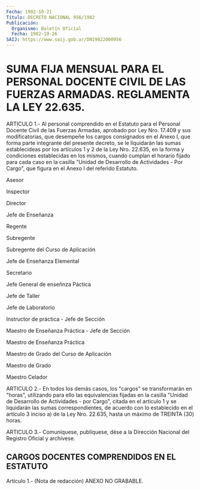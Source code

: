```yaml
---
Fecha: 1982-10-21
Título: DECRETO NACIONAL 956/1982
Publicación:
  Organismo: Boletín Oficial
  Fecha: 1982-10-26
SAIJ: https://www.saij.gob.ar/DN19822000956
---
```

# SUMA FIJA MENSUAL PARA EL PERSONAL DOCENTE CIVIL DE LAS FUERZAS ARMADAS. REGLAMENTA LA LEY 22.635.

<a id="1"></a>
ARTICULO  1.-  Al  personal comprendido en el Estatuto para el Personal Docente Civil de  las  Fuerzas  Armadas,  aprobado por Ley Nro.  17.409  y  sus  modificatorias,  que  desempeñe  los   cargos consignados  en el Anexo I, que forma parte integrante del presente decreto,  se  le    liquidarán  las  sumas  establecideas  por  los artículos 1 y 2 de la  Ley  Nro.  22.635, en la forma y condiciones establecidas en los mismos, cuando  cumplan  el horario fijado para cada caso en la casilla "Unidad de Desarrollo  de Actividades - Por Cargo",  que  figura  en  el  Anexo  I del referido Estatuto.

Asesor

Inspector

Director

Jefe de Enseñanza

Regente

Subregente

Subregente del Curso de Aplicación

Jefe de Enseñanza Elemental

Secretario

Jefe General de enseñnza Páctica

Jefe de Taller

Jefe de Laboratorio

Instructor de práctica - Jefe de Sección

Maestro de Enseñanza Práctica - Jefe de Sección

Maestro de Enseñanza Práctica

Maestro de Grado del Curso de Aplicación

Maestro de Grado

Maestro Celador

<a id="2"></a>
ARTICULO  2.-  En  todos  los  demás  casos,  los  "cargos" se transformarán  en  "horas",  utilizando para ello las equivalencias fijadas en la casilla "Unidad  de  Desarrollo  de Actividades - por Cargo",  citada  en  el  artículo  1  y  se  liquidarán  las  sumas correspondientes, de acuerdo con lo establecido  en  el  artículo 3 inciso  a)  de la Ley Nro. 22.635, hasta un máximo de TREINTA  (30) horas.

<a id="3"></a>
ARTICULO 3.- Comuníquese, publíquese, dése a la Dirección Nacional del Registro Oficial y archívese.

## CARGOS DOCENTES COMPRENDIDOS EN EL ESTATUTO

<a id="1"></a>
Artículo 1.- (Nota de redacción) ANEXO NO GRABABLE.
